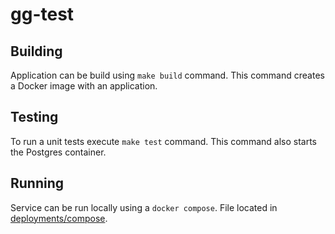 # gg-test

## Building
Application can be build using `make build` command. This command creates a Docker image with an application.

## Testing
To run a unit tests execute `make test` command. This command also starts the Postgres container.

## Running
Service can be run locally using a `docker compose`. File located in [deployments/compose](https://github.com/NEKETSKY/gg-test/blob/main/deployments/compose/docker-compose.yml).